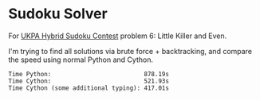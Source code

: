 # Sudoku Solver

For [UKPA Hybrid Sudoku Contest](https://ukpuzzles.org/contests.php?contestid=56) problem 6: Little Killer and Even.

I'm trying to find all solutions via brute force + backtracking, and compare the speed using normal Python and Cython.

```
Time Python:                          878.19s
Time Cython:                          521.93s
Time Cython (some additional typing): 417.01s
```
